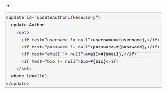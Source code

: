 

- 

![1531743063245.png](https://github.com/LShangRong/-/blob/f681aca160ffd9fdfe1c5761ce9d2f3f42da0466/pictures/1531743063245.png?raw=true) 